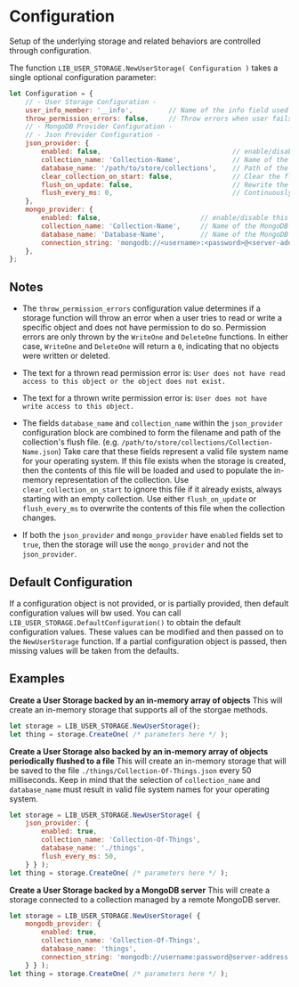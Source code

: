 
# Configuration

Setup of the underlying storage and related behaviors are controlled through configuration.

The function `LIB_USER_STORAGE.NewUserStorage( Configuration )` takes a single optional configuration parameter:
```javascript
let Configuration = {
	// - User Storage Configuration -
	user_info_member: '__info',			// Name of the info field used in objects (e.g. thing.__info.id = '...').
	throw_permission_errors: false,		// Throw errors when user fails to have read or write access to an object.
	// - MongoDB Provider Configuration -
	// - Json Provider Configuration -
	json_provider: {
		enabled: false,									// enable/disable this storage provider.
		collection_name: 'Collection-Name',				// Name of the collection. Also, name of the flush file.
		database_name: '/path/to/store/collections',	// Path of the flush file.
		clear_collection_on_start: false,				// Clear the flush file on startup.
		flush_on_update: false,							// Rewrite the flush file after each change (create, update, delete).
		flush_every_ms: 0,								// Continuously rewrite the flush file every 'X' milliseconds.
	},
	mongo_provider: {
		enabled: false,							// enable/disable this storage provider.
		collection_name: 'Collection-Name',		// Name of the MongoDB collection.
		database_name: 'Database-Name',			// Name of the MongoDB database.
		connection_string: 'mongodb://<username>:<password>@<server-address',	// Connection string to the MongoDB server.
	},
};
```


## Notes

- The `throw_permission_errors` configuration value determines if a storage function will throw an error
when a user tries to read or write a specific object and does not have permission to do so.
Permission errors are only thrown by the `WriteOne` and `DeleteOne` functions.
In either case, `WriteOne` and `DeleteOne` will return a `0`, indicating that no objects were written or deleted.

- The text for a thrown read permission error is: `User does not have read access to this object or the object does not exist.`

- The text for a thrown write permission error is: `User does not have write access to this object.`

- The fields `database_name` and `collection_name` within the `json_provider` configuration block are combined
to form the filename and path of the collection's flush file.
(e.g. `/path/to/store/collections/Collection-Name.json`)
Take care that these fields represent a valid file system name for your operating system.
If this file exists when the storage is created, then the contents of this file will be loaded and
used to populate the in-memory representation of the collection.
Use `clear_collection_on_start` to ignore this file if it already exists, always starting with an empty collection.
Use either `flush_on_update` or `flush_every_ms` to overwrite the contents of this file when the collection changes.

- If both the `json_provider` and `mongo_provider` have `enabled` fields set to `true`, then the storage will use
the `mongo_provider` and not the `json_provider`.


## Default Configuration

If a configuration object is not provided, or is partially provided, then default configuration values will bw used.
You can call `LIB_USER_STORAGE.DefaultConfiguration()` to obtain the default configuration values.
These values can be modified and then passed on to the `NewUserStorage` function.
If a partial configuration object is passed, then missing values will be taken from the defaults.


## Examples

**Create a User Storage backed by an in-memory array of objects**
This will create an in-memory storage that supports all of the storgae methods.
```javascript
let storage = LIB_USER_STORAGE.NewUserStorage();
let thing = storage.CreateOne( /* parameters here */ );
```

**Create a User Storage also backed by an in-memory array of objects periodically flushed to a file**
This will create an in-memory storage that will be saved to the file `./things/Collection-Of-Things.json` every 50 milliseconds.
Keep in mind that the selection of `collection_name` and `database_name` must result in valid file system names for your operating system.
```javascript
let storage = LIB_USER_STORAGE.NewUserStorage( {
	json_provider: {
		enabled: true,
		collection_name: 'Collection-Of-Things',
		database_name: './things',
		flush_every_ms: 50,
	} } );
let thing = storage.CreateOne( /* parameters here */ );
```

**Create a User Storage backed by a MongoDB server**
This will create a storage connected to a collection managed by a remote MongoDB server.
```javascript
let storage = LIB_USER_STORAGE.NewUserStorage( {
	mongodb_provider: {
		enabled: true,
		collection_name: 'Collection-Of-Things',
		database_name: 'things',
		connection_string: 'mongodb://username:password@server-address',
	} } );
let thing = storage.CreateOne( /* parameters here */ );
```

